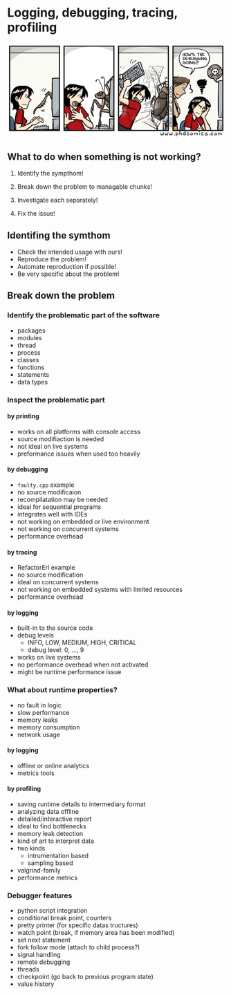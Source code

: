 # Logging, debugging, tracing, profiling

![img](images/phd011406s.gif)

## What to do when something is not working?

1. Identify the sympthom!

2. Break down the problem to managable chunks!

3. Investigate each separately!

4. Fix the issue!

## Identifing the symthom

* Check the intended usage with ours!
* Reproduce the problem!
* Automate reproduction if possible!
* Be very specific about the problem!

## Break down the problem

### Identify the problematic part of the software
* packages
* modules
* thread
* process
* classes
* functions
* statements
* data types

### Inspect the problematic part
#### by printing

* works on all platforms with console access
* source modifiaction is needed
* not ideal on live systems
* preformance issues when used too heavily

#### by debugging

* ```faulty.cpp``` example
* no source modificaion
* recompilatation may be needed
* ideal for sequential programs
* integrates well with IDEs
* not working on embedded or live environment
* not working on concurrent systems
* performance overhead

#### by tracing

* RefactorErl example
* no source modification
* ideal on concurrent systems
* not working on embedded systems with limited resources
* performance overhead

#### by logging

* built-in to the source code
* debug levels
  * INFO, LOW, MEDIUM, HIGH, CRITICAL
  * debug level: 0, ..., 9
* works on live systems
* no performance overhead when not activated
* might be runtime performance issue

### What about runtime properties?

* no fault in logic
* slow performance
* memory leaks
* memory consumption
* network usage

#### by logging

* offline or online analytics
* metrics tools

#### by profiling

* saving runtime details to intermediary format
* analyzing data offline
* detailed/interactive report
* ideal to find bottlenecks
* memory leak detection
* kind of art to interpret data
* two kinds
  * intrumentation based
  * sampling based
* valgrind-family
* performance metrics

### Debugger features

- python script integration
- conditional break point, counters
- pretty printer (for specific datas tructures)
- watch point (break, if memory area has been modified)
- set next statement
- fork follow mode (attach to child process?)
- signal handling
- remote debugging
- threads
- checkpoint (go back to previous program state)
- value history
